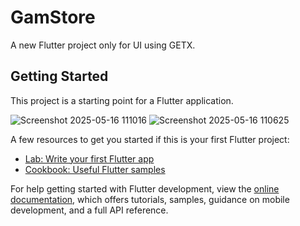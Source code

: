 # GamStore

A new Flutter project only for UI using GETX.

## Getting Started

This project is a starting point for a Flutter application.

![Screenshot 2025-05-16 111016](https://github.com/user-attachments/assets/5bbc313e-d276-4361-a532-c896eab0bcef)
![Screenshot 2025-05-16 110625](https://github.com/user-attachments/assets/971f2fe3-1931-482e-aaee-b4380939d40a)



A few resources to get you started if this is your first Flutter project:

- [Lab: Write your first Flutter app](https://docs.flutter.dev/get-started/codelab)
- [Cookbook: Useful Flutter samples](https://docs.flutter.dev/cookbook)

For help getting started with Flutter development, view the
[online documentation](https://docs.flutter.dev/), which offers tutorials,
samples, guidance on mobile development, and a full API reference.
